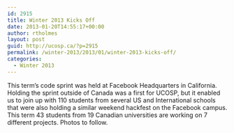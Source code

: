 ```yaml
---
id: 2915
title: Winter 2013 Kicks Off
date: 2013-01-20T14:55:17+00:00
author: rtholmes
layout: post
guid: http://ucosp.ca/?p=2915
permalink: /winter-2013/2013/01/winter-2013-kicks-off/
categories:
  - Winter 2013
---
```

This term&#8217;s code sprint was held at Facebook Headquarters in California. Holding the sprint outside of Canada was a first for UCOSP, but it enabled us to join up with 110 students from several US and International schools that were also holding a similar weekend hackfest on the Facebook campus. This term 43 students from 19 Canadian universities are working on 7 different projects. Photos to follow.